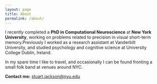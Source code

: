 ```yaml
---
layout: page
title: About
permalink: /about/
---
```


I recently completed a **PhD in Computational Neuroscience** at **New York University**, working on problems related to precision in visual short-term memory.Previously I worked as a research assistant at Vanderbilt University, and studied psychology and cognitive science at University College Dublin, Ireland.

In my spare time I like to travel, and occasionally I can be found fronting a small folk band at venues around NYC.
 
**Contact me:** [stuart.jackson@nyu.edu](mailto:stuart.jackson@nyu.edu)
